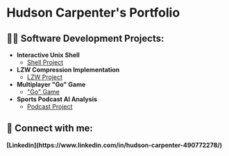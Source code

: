<h1>Hudson Carpenter's Portfolio</h1>

<h2>👨‍💻 Software Development Projects:</h2>

- <b>Interactive Unix Shell</b>
  - [Shell Project](https://github.com/hudsonhcarpenter/ShellProj)
- <b>LZW Compression Implementation</b>
  - [LZW Project](https://github.com/hudsonhcarpenter/LZWProj)
- <b>Multiplayer "Go" Game</b>
  - ["Go" Game](https://github.com/hudsonhcarpenter/GoProj)
- <b>Sports Podcast AI Analysis</b>
  - [Podcast Project](https://github.com/hudsonhcarpenter/FanduelAnalysis)

<h2> 🤳 Connect with me:</h2>
<b>[Linkedin](https://www.linkedin.com/in/hudson-carpenter-490772278/)</b>
